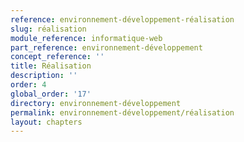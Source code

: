 ```yaml
---
reference: environnement-développement-réalisation
slug: réalisation
module_reference: informatique-web
part_reference: environnement-développement
concept_reference: ''
title: Réalisation
description: ''
order: 4
global_order: '17'
directory: environnement-développement
permalink: environnement-développement/réalisation
layout: chapters
---
```

